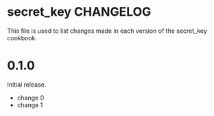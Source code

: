 # secret_key CHANGELOG

This file is used to list changes made in each version of the secret_key cookbook.

# 0.1.0

Initial release.

- change 0
- change 1

